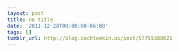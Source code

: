 ```yaml
---
layout: post
title: no title
date: '2011-12-28T00:00:00-06:00'
tags: []
tumblr_url: http://blog.zachtemkin.us/post/57755380021
---
```

